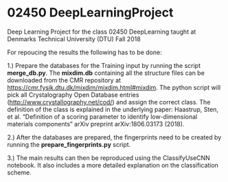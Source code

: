 # 02450 DeepLearningProject
Deep Learning Project for the class 02450 DeepLearning taught at Denmarks Technical University (DTU) Fall 2018

For repoucing the results the following has to be done:

1.) Prepare the databases for the Training input by running the script <b>merge_db.py</b>. The <b>mixdim.db</b> containing all the structure files can be downloaded from the CMR repository at https://cmr.fysik.dtu.dk/mixdim/mixdim.html#mixdim. The python script will pick all Crystalography Open Database entries (http://www.crystallography.net/cod/) and assign the correct class. The definition of the class is explained in the underlying paper: Haastrup, Sten, et al. “Definition of a scoring parameter to identify low-dimensional materials components” arXiv preprint arXiv:1806.03173 (2018).

2.) After the databases are prepared, the fingerprints need to be created by running the <b>prepare_fingerprints.py</b> script.

3.) The main results can then be reproduced using the ClassifyUseCNN notebook. It also includes a more detailed explanation on the classification scheme.
